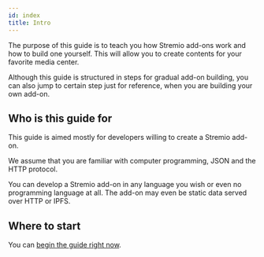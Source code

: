 ```yaml
---
id: index
title: Intro
---
```


The purpose of this guide is to teach you how Stremio add-ons work and how to build one yourself. This will allow you to create contents for your favorite media center.

Although this guide is structured in steps for gradual add-on building, you can also jump to certain step just for reference, when you are building your own add-on.

## Who is this guide for

This guide is aimed mostly for developers willing to create a Stremio add-on.

We assume that you are familiar with computer programming, JSON and the HTTP protocol.

You can develop a Stremio add-on in any language you wish or even no programming language at all. The add-on may even be static data served over HTTP or IPFS.

## Where to start

You can [begin the guide right now](./basics).

